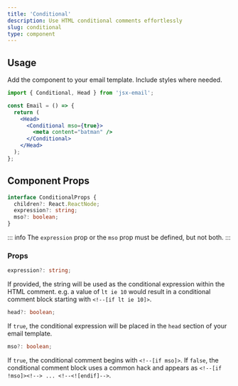 ```yaml
---
title: 'Conditional'
description: Use HTML conditional comments effortlessly
slug: conditional
type: component
---
```


<!--@include: @/include/header.md-->

<!--@include: @/include/install.md-->

## Usage

Add the component to your email template. Include styles where needed.

```jsx
import { Conditional, Head } from 'jsx-email';

const Email = () => {
  return (
    <Head>
      <Conditional mso={true}>
        <meta content="batman" />
      </Conditional>
    </Head>
  );
};
```

## Component Props

```ts
interface ConditionalProps {
  children?: React.ReactNode;
  expression?: string;
  mso?: boolean;
}
```

::: info
The `expression` prop or the `mso` prop must be defined, but not both.
:::

### Props

```ts
expression?: string;
```

If provided, the string will be used as the conditional expression within the HTML comment. e.g. a value of `lt ie 10` would result in a conditional comment block starting with `<!--[if lt ie 10]>`.

```ts
head?: boolean;
```

If `true`, the conditional expression will be placed in the `head` section of your email template.

```ts
mso?: boolean;
```

If `true`, the conditional comment begins with `<!--[if mso]>`. If `false`, the conditional comment block uses a common hack and appears as `<!--[if !mso]><!--> ... <!--<![endif]-->`.
